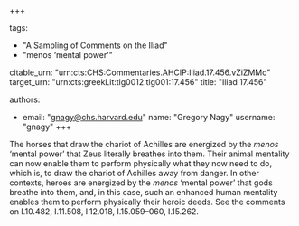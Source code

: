 +++

tags:
- "A Sampling of Comments on the Iliad"
- "menos ‘mental power’"

citable_urn: "urn:cts:CHS:Commentaries.AHCIP:Iliad.17.456.vZiZMMo"
target_urn: "urn:cts:greekLit:tlg0012.tlg001:17.456"
title: "Iliad 17.456"

authors:
- email: "gnagy@chs.harvard.edu"
  name: "Gregory Nagy"
  username: "gnagy"
+++

<p>The horses that draw the chariot of Achilles are energized by the <em>menos</em> ‘mental power’ that Zeus literally breathes into them. Their animal mentality can now enable them to perform physically what they now need to do, which is, to draw the chariot of Achilles away from danger. In other contexts, heroes are energized by the <em>menos</em> ‘mental power’ that gods breathe into them, and, in this case, such an enhanced human mentality enables them to perform physically their heroic deeds. See the comments on I.10.482, I.11.508, I.12.018, I.15.059–060, I.15.262.  </p>